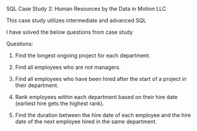 SQL Case Study 2: Human Resources by the Data in Motion LLC

This case study utilizes intermediate and advanced SQL

I have solved the below questions from case study 

Questions:

1. Find the longest ongoing project for each department.

2. Find all employees who are not managers.

3. Find all employees who have been hired after the start of a project in their department.

4. Rank employees within each department based on their hire date (earliest hire gets the highest rank).

5. Find the duration between the hire date of each employee and the hire date of the next employee hired in the same department.
